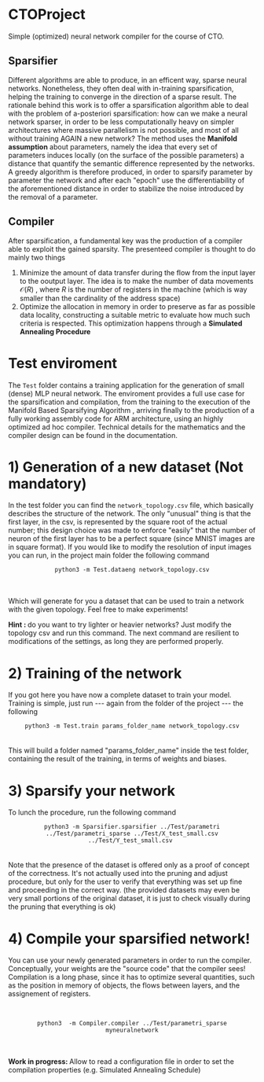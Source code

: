 # CTOProject
Simple (optimized) neural network compiler for the course of CTO.
## Sparsifier
Different algorithms are able to produce, in an efficent way, sparse neural networks. Nonetheless, they often deal with in-training sparsification,
helping the training to converge in the direction of a sparse result. The rationale behind this work is to offer a sparsification algorithm 
able to deal with the problem of a-posteriori sparsification: how can we make a neural network sparser, in order to be less computationally heavy on 
simpler architectures where massive parallelism is not possible, and most of all without training AGAIN a new network? The method uses the <b>Manifold assumption</b> about parameters, namely the idea that
every set of parameters induces locally (on the surface of the possible parameters) a distance that quantify the semantic difference represented by the networks.
A greedy algorithm is therefore produced, in order to sparsify parameter by parameter the network and after each "epoch" use the differentiability 
of the aforementioned distance in order to stabilize the noise introduced by the removal of a parameter.

## Compiler
After sparsification, a fundamental key was the production of a compiler able to exploit the gained sparsity.
The presenteed compiler is thought to do mainly two things
1. Minimize the amount of data transfer during the flow from the input layer to the ooutput layer. The idea is to make the number of data 
   movements $\mathcal O(R)$ , where $R$ is the number of registers in the machine (which is way smaller than the cardinality of the address space)
2. Optimize the allocation in memory in order to preserve as far as possible data locality, constructing a suitable metric to evaluate 
   how much such criteria is respected. This optimization happens through a <b>Simulated Annealing Procedure</b>

# Test enviroment
The ```Test``` folder contains a training application for the generation of small (dense) MLP neural network.
The enviroment provides a full use case for the sparsification and compilation, from the training to the execution
of the Manifold Based Sparsifying Algorithm , arriving finally to the production of a fully working assembly code for ARM architecture, using an highly optimized ad hoc compiler.
Technical details for the mathematics and the compiler design can be found in the documentation.

# 1) Generation of a new dataset (Not mandatory)
In the test folder you can find the ```network_topology.csv``` file, which basically describes the structure of the network.
The only "unusual" thing is that the first layer, in the csv, is represented by the square root of the actual number; this design choice
was made to enforce "easily" that the number of neuron of the first layer has to be a perfect square (since MNIST images are in square format).
If you would like to modify the resolution of input images you can run, in the project main folder the following command
<br>
<center>
<code>python3 -m Test.dataeng network_topology.csv</code>
</center>
<br>
<br>

Which will generate for you a dataset that can be used to train a network with the given topology. Feel free to make experiments!

<b> Hint : </b> do you want to try lighter or heavier networks? Just modify the topology csv and run this command. The next command are resilient to modifications of the settings,
as long they are performed properly.
# 2) Training of the network
If you got here you have now a complete dataset to train your model. Training is simple, just run --- again from the folder of the project --- the following
<br>
<center>
<code>python3 -m Test.train params_folder_name network_topology.csv</code>
</center>
<br>
<br>
This will build a folder named "params_folder_name" inside the test folder, containing the result of the training, in terms of weights and biases.

# 3) Sparsify your network
To lunch the procedure, run the following command
<br>
<center>
<code>python3 -m Sparsifier.sparsifier ../Test/parametri ../Test/parametri_sparse ../Test/X_test_small.csv ../Test/Y_test_small.csv </code>
</center>
<br>
<br>
Note that the presence of the dataset is offered only as a proof of concept of the correctness. It's not actually used into the pruning and adjust procedure,
but only for the user to verify that everything was set up fine and proceeding in the correct way. (the provided datasets may even be very small portions of the original dataset,
it is just to check visually during the pruning that everything is ok)


# 4) Compile your sparsified network!
You can use your newly generated parameters in order to run the compiler. Conceptually, your weights are the "source code" that the compiler sees!
Compilation is a long phase, since it has to optimize several quantities, such as the position in memory of objects, the flows between layers, and the assignement of registers.

<br>
<center>
<code>
python3  -m Compiler.compiler ../Test/parametri_sparse  myneuralnetwork
</code>
</center>
<br>
<br>

<b> Work in progress: </b> Allow to read a configuration file in order to set the compilation properties (e.g. Simulated Annealing Schedule)

